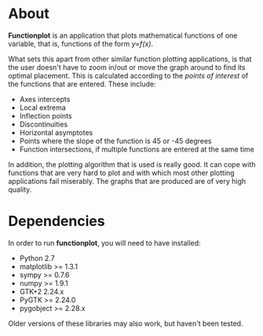 
About
=====

**Functionplot** is an application that plots mathematical functions of
one variable, that is, functions of the form *y=f(x)*.

What sets this apart from other similar function plotting applications,
is that the user doesn't have to zoom in/out or move the graph around to
find its optimal placement. This is calculated according to the *points
of interest* of the functions that are entered. These include:

* Axes intercepts
* Local extrema
* Inflection points
* Discontinuities
* Horizontal asymptotes
* Points where the slope of the function is 45 or -45 degrees
* Function intersections, if multiple functions are entered at the same time

In addition, the plotting algorithm that is used is really good. It can cope
with functions that are very hard to plot and with which most other
plotting applications fail miserably. The graphs that are produced are
of very high quality.


Dependencies
============

In order to run **functionplot**, you will need to have installed:
* Python 2.7
* matplotlib >= 1.3.1
* sympy >= 0.7.6
* numpy >= 1.9.1
* GTK+2 2.24.x
* PyGTK >= 2.24.0
* pygobject >= 2.28.x

Older versions of these libraries may also work, but haven't been
tested.

